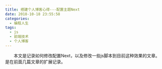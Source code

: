 ```yaml
---
title: 搭建个人博客心得---配置主题Next
date: 2018-10-18 23:55:58
categories:
  - 编程人生
tags:
  - js
  - 前端技术
  - 个人博客  
---
```

	
　　本文是记录如何修改配置Next，以及修改一些js脚本到目前这种效果的文章。是在前面几篇文章的扩展记录。

<!-- more -->
　　
